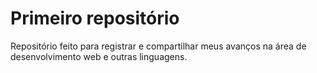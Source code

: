 # Primeiro repositório
 Repositório feito para registrar e compartilhar meus avanços
  na área de desenvolvimento web e outras linguagens.

